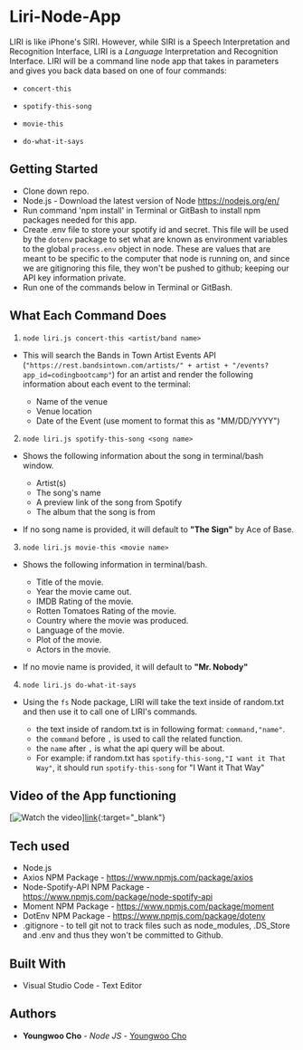 # Liri-Node-App

LIRI is like iPhone's SIRI. However, while SIRI is a Speech Interpretation and Recognition Interface, LIRI is a _Language_ Interpretation and Recognition Interface. LIRI will be a command line node app that takes in parameters and gives you back data based on one of four commands:

  * `concert-this`

  * `spotify-this-song`

  * `movie-this`

  * `do-what-it-says`

## Getting Started

- Clone down repo.
- Node.js - Download the latest version of Node https://nodejs.org/en/
- Run command 'npm install' in Terminal or GitBash to install npm packages needed for this app.
- Create .env file to store your spotify id and secret. This file will be used by the `dotenv` package to set what are known as environment variables to the global `process.env` object in node. These are values that are meant to be specific to the computer that node is running on, and since we are gitignoring this file, they won't be pushed to github; keeping our API key information private.
- Run one of the commands below in Terminal or GitBash.

## What Each Command Does

1. `node liri.js concert-this <artist/band name>`

  * This will search the Bands in Town Artist Events API (`"https://rest.bandsintown.com/artists/" + artist + "/events?app_id=codingbootcamp"`) for an artist and render the following information about each event to the terminal:

    * Name of the venue
    * Venue location
    * Date of the Event (use moment to format this as "MM/DD/YYYY")

2. `node liri.js spotify-this-song <song name>`

  * Shows the following information about the song in terminal/bash window.
    * Artist(s)
    * The song's name
    * A preview link of the song from Spotify
    * The album that the song is from

  * If no song name is provided, it will default to **"The Sign"** by Ace of Base.

3. `node liri.js movie-this <movie name>`

  * Shows the following information in terminal/bash.

    * Title of the movie.
    * Year the movie came out.
    * IMDB Rating of the movie.
    * Rotten Tomatoes Rating of the movie.
    * Country where the movie was produced.
    * Language of the movie.
    * Plot of the movie.
    * Actors in the movie.

  * If no movie name is provided, it will default to **"Mr. Nobody"**

4. `node liri.js do-what-it-says`

  * Using the `fs` Node package, LIRI will take the text inside of random.txt and then use it to call one of LIRI's commands.

    * the text inside of random.txt is in following format: `command,"name"`.
    * the `command` before `,` is used to call the related function.
    * the `name` after `,` is what the api query will be about.
    * For example: if random.txt has `spotify-this-song,"I want it That Way"`, it should run `spotify-this-song` for "I Want it That Way"

## Video of the App functioning
[![Watch the video](https://img.youtube.com/vi/jimBos0julc/maxresdefault.jpg)][link](https://youtu.be/jimBos0julc){:target="_blank"}


## Tech used
- Node.js
- Axios NPM Package - https://www.npmjs.com/package/axios
- Node-Spotify-API NPM Package - https://www.npmjs.com/package/node-spotify-api
- Moment NPM Package - https://www.npmjs.com/package/moment
- DotEnv NPM Package - https://www.npmjs.com/package/dotenv
- .gitignore - to tell git not to track files such as node_modules, .DS_Store and .env and thus they won't be committed to Github.


## Built With

* Visual Studio Code - Text Editor

## Authors

* **Youngwoo Cho** - *Node JS* - [Youngwoo Cho](https://github.com/catnap89)